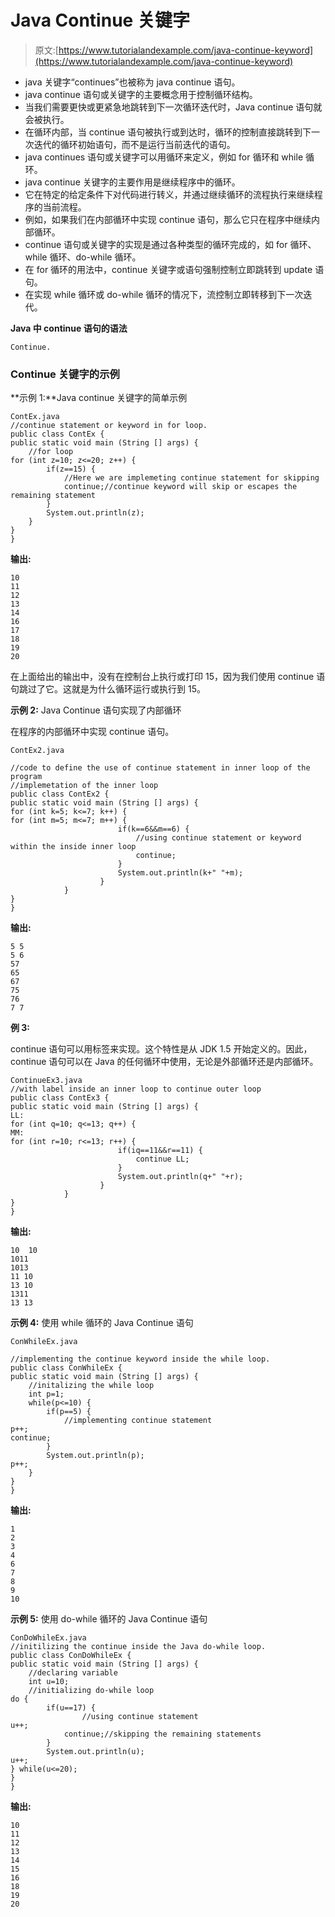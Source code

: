 # Java Continue 关键字

> 原文:[https://www.tutorialandexample.com/java-continue-keyword](https://www.tutorialandexample.com/java-continue-keyword)

*   java 关键字“continues”也被称为 java continue 语句。
*   java continue 语句或关键字的主要概念用于控制循环结构。
*   当我们需要更快或更紧急地跳转到下一次循环迭代时，Java continue 语句就会被执行。
*   在循环内部，当 continue 语句被执行或到达时，循环的控制直接跳转到下一次迭代的循环初始语句，而不是运行当前迭代的语句。
*   java continues 语句或关键字可以用循环来定义，例如 for 循环和 while 循环。
*   java continue 关键字的主要作用是继续程序中的循环。
*   它在特定的给定条件下对代码进行转义，并通过继续循环的流程执行来继续程序的当前流程。
*   例如，如果我们在内部循环中实现 continue 语句，那么它只在程序中继续内部循环。
*   continue 语句或关键字的实现是通过各种类型的循环完成的，如 for 循环、while 循环、do-while 循环。
*   在 for 循环的用法中，continue 关键字或语句强制控制立即跳转到 update 语句。
*   在实现 while 循环或 do-while 循环的情况下，流控制立即转移到下一次迭代。

**Java 中 continue 语句的语法**

```
Continue.
```

### Continue 关键字的示例

**示例 1:**Java continue 关键字的简单示例

```
ContEx.java
//continue statement or keyword in for loop.  
public class ContEx {  
public static void main (String [] args) {  
    //for loop  
for (int z=10; z<=20; z++) {
        if(z==15) {
            //Here we are implemeting continue statement for skipping 
            continue;//continue keyword will skip or escapes the remaining statement  
        }  
        System.out.println(z);
    }  
}  
} 
```

**输出:**

```
10
11
12
13
14
16
17
18
19
20
```

在上面给出的输出中，没有在控制台上执行或打印 15，因为我们使用 continue 语句跳过了它。这就是为什么循环运行或执行到 15。

**示例 2:** Java Continue 语句实现了内部循环

在程序的内部循环中实现 continue 语句。

```
ContEx2.java

//code to define the use of continue statement in inner loop of the program
//implemetation of the inner loop  
public class ContEx2 {  
public static void main (String [] args) {  
for (int k=5; k<=7; k++) {
for (int m=5; m<=7; m++) {
                        if(k==6&&m==6) {
                            //using continue statement or keyword within the inside inner loop  
                            continue;    
                        }    
                        System.out.println(k+" "+m);
                    }    
            }    
}  
} 
```

**输出:**

```
5 5
5 6
57
65
67
75
76
7 7
```

**例 3:**

continue 语句可以用标签来实现。这个特性是从 JDK 1.5 开始定义的。因此，continue 语句可以在 Java 的任何循环中使用，无论是外部循环还是内部循环。

```
ContinueEx3.java
//with label inside an inner loop to continue outer loop  
public class ContEx3 {  
public static void main (String [] args) {  
LL:  
for (int q=10; q<=13; q++) {
MM:  
for (int r=10; r<=13; r++) {
                        if(iq==11&&r==11) {
                            continue LL;
                        }    
                        System.out.println(q+" "+r);
                    }    
            }    
}  
} 
```

**输出:**

```
10  10
1011
1013
11 10
13 10
1311
13 13
```

**示例 4:** 使用 while 循环的 Java Continue 语句

```
ConWhileEx.java

//implementing the continue keyword inside the while loop.  
public class ConWhileEx {  
public static void main (String [] args) {  
    //initalizing the while loop  
    int p=1;  
    while(p<=10) {
        if(p==5) {
            //implementing continue statement  
p++;
continue;
        }  
        System.out.println(p);
p++;
    }  
}  
} 
```

**输出:**

```
1
2
3
4
6
7
8
9
10 
```

**示例 5:** 使用 do-while 循环的 Java Continue 语句

```
ConDoWhileEx.java
//initilizing the continue inside the Java do-while loop.  
public class ConDoWhileEx {  
public static void main (String [] args) {  
    //declaring variable  
    int u=10;
    //initializing do-while loop  
do {
        if(u==17) {
                //using continue statement  
u++;
            continue;//skipping the remaining statements
        }  
        System.out.println(u);
u++;
} while(u<=20);
}  
} 
```

**输出:**

```
10
11
12
13
14
15
16
18
19
20 
```